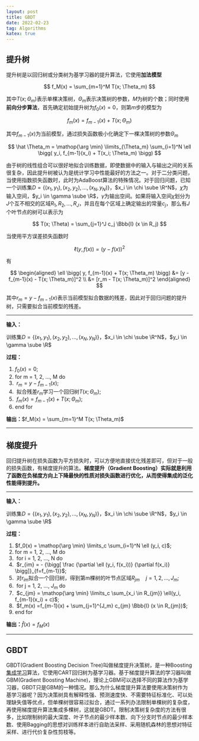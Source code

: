 ```yaml
---
layout: post
title: GBDT
date: 2022-02-23
tag: Algorithms
katex: true
---
```


## 提升树

提升树是以回归树或分类树为基学习器的提升算法，它使用**加法模型**

$$
f_M(x) = \sum_{m=1}^M T(x; \Theta_m)
$$

其中$T(x; \Theta_m)$表示单棵决策树，$\Theta_m$表示决策树的参数，$M$为树的个数；同时使用**前向分步算法**，首先确定初始提升树为$f_0(x) = 0$，则第$m$步的模型为

$$
f_m(x) =f_{m-1}(x) + T(x; \Theta_m)
$$

其中$f_{m-1}(x)$为当前模型，通过损失函数极小化确定下一棵决策树的参数$\Theta_m$

$$
\hat \Theta_m = \mathop{\arg \min} \limits_{\Theta_m} \sum_{i=1}^N \ell \bigg( y_i, f_{m-1}(x_i) + T(x_i; \Theta_m) \bigg)
$$

由于树的线性组合可以很好地拟合训练数据，即使数据中的输入与输出之间的关系很复杂，因此提升树被认为是统计学习中性能最好的方法之一。对于二分类问题，当使用指数损失函数时，此时为AdaBoost算法的特殊情况。对于回归问题，已知一个训练集$D = \{(x_1, y_1), (x_2, y_2), ..., (x_N, y_N)\}$，$x_i \in \chi \sube \R^N$，$\chi$为输入空间，$y_i \in \gamma \sube \R$，$\gamma$为输出空间。如果将输入空间$\chi$划分为$J$个互不相交的区域$R_1, R_2, ..., R_J$，并且在每个区域上确定输出的常量$c_j$，那么有$J$个叶节点的树可以表示为

$$
T(x; \Theta) = \sum_{j=1}^J c_j \Bbb{I} (x \in R_j)
$$

当使用平方误差损失函数时

$$
\ell (y, f(x)) = (y - f(x))^2
$$

有

$$
\begin{aligned}
\ell \bigg( y, f_{m-1}(x) + T(x; \Theta_m) \bigg) &= [y - f_{m-1}(x) - T(x; \Theta_m)]^2 \\
&= [r_m - T(x; \Theta_m)]^2
\end{aligned}
$$

其中$r_m = y - f_{m-1}(x)$表示当前模型拟合数据的残差，因此对于回归问题的提升树，只需要拟合当前模型的残差。

------

**输入：**

训练集$D = \{(x_1, y_1), (x_2, y_2), ..., (x_N, y_N)\}$，$x_i \in \chi \sube \R^N$，$y_i \in \gamma \sube \R$

**过程：**

1. $f_0(x) = 0$;
2. for m = 1, 2, …, M do
3. ​    $r_m = y - f_{m-1}(x)$;
4. ​    拟合残差$r_m$学习一个回归树$T(x; \Theta_m)$;
5. ​    $f_m(x) =f_{m-1}(x) + T(x; \Theta_m)$;
6. end for

**输出：**$f_M(x) = \sum_{m=1}^M T(x; \Theta_m)$

------

## 梯度提升

回归提升树在损失函数为平方损失时，可以方便地直接优化残差即可，但对于一般的损失函数，有梯度提升的算法。**梯度提升（Gradient Boosting）实际就是利用了函数在负梯度方向上下降最快的性质对损失函数进行优化，从而使得集成的泛化性能得到提升。**

------

**输入：**

训练集$D = \{(x_1, y_1), (x_2, y_2), ..., (x_N, y_N)\}$，$x_i \in \chi \sube \R^N$，$y_i \in \gamma \sube \R$

**过程：**

1. $f_0(x) = \mathop{\arg \min} \limits_c \sum_{i=1}^N \ell (y_i, c)$;
2. for m = 1, 2, …, M do
3. ​    for i = 1, 2, …, N do
4. ​        $r_{im} = - {\bigg[ \frac {\partial \ell (y_i, f(x_i))} {\partial f(x_i)} \bigg]}_{f=f_{m-1}}$;
5. ​    对$r_{im}$拟合一个回归树，得到第m棵树的叶节点区域$R_{jm} \quad j = 1, 2, ..., J_m$;
6. ​    for j = 1, 2, …, $J_m$ do
7. ​        $c_{jm} = \mathop{\arg \min} \limits_c \sum_{x_i \in R_{jm}} \ell(y_i, f_{m-1}(x_i) + c)$;
8. ​    $f_m(x) =f_{m-1}(x) + \sum_{j=1}^{J_m} c_{jm} \Bbb{I} (x \in R_{jm})$;
9. end for

**输出：**$\hat f(x) = f_M(x)$

------

## GBDT

GBDT(Gradient Boosting Decision Tree)叫做梯度提升决策树，是一种Boosting[集成学习](https://blanket58.github.io/2022/01/ensemble-learning/)算法，它使用CART回归树为基学习器。基于梯度提升算法的学习器叫做GBM(Gradient Boosting Machine)，理论上GBM可以选择不同的算法作为基学习器，GBDT只是GBM的一种情况。那么为什么梯度提升算法要使用决策树作为基学习器呢？因为决策树具有解释性强、预测速度快、不需要特征标准化、可以处理缺失值等优点，但单棵树很容易过拟合，通过一系列办法限制单棵树的复杂度，再使用梯度提升算法集成多棵树，这就是GBDT。限制决策树复杂度的方法有很多，比如限制树的最大深度、叶子节点的最少样本数、向下分支时节点的最少样本数、使用Bagging的思想对训练样本进行自助法采样、采用随机森林的思想对特征采样、进行代价复杂性剪枝等。

